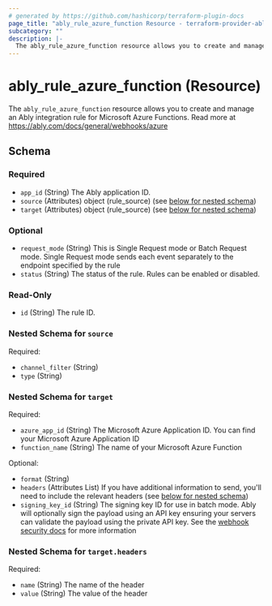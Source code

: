 ```yaml
---
# generated by https://github.com/hashicorp/terraform-plugin-docs
page_title: "ably_rule_azure_function Resource - terraform-provider-ably"
subcategory: ""
description: |-
  The ably_rule_azure_function resource allows you to create and manage an Ably integration rule for Microsoft Azure Functions. Read more at https://ably.com/docs/general/webhooks/azure
---
```


# ably_rule_azure_function (Resource)

The `ably_rule_azure_function` resource allows you to create and manage an Ably integration rule for Microsoft Azure Functions. Read more at https://ably.com/docs/general/webhooks/azure



<!-- schema generated by tfplugindocs -->
## Schema

### Required

- `app_id` (String) The Ably application ID.
- `source` (Attributes) object (rule_source) (see [below for nested schema](#nestedatt--source))
- `target` (Attributes) object (rule_source) (see [below for nested schema](#nestedatt--target))

### Optional

- `request_mode` (String) This is Single Request mode or Batch Request mode. Single Request mode sends each event separately to the endpoint specified by the rule
- `status` (String) The status of the rule. Rules can be enabled or disabled.

### Read-Only

- `id` (String) The rule ID.

<a id="nestedatt--source"></a>
### Nested Schema for `source`

Required:

- `channel_filter` (String)
- `type` (String)


<a id="nestedatt--target"></a>
### Nested Schema for `target`

Required:

- `azure_app_id` (String) The Microsoft Azure Application ID. You can find your Microsoft Azure Application ID
- `function_name` (String) The name of your Microsoft Azure Function

Optional:

- `format` (String)
- `headers` (Attributes List) If you have additional information to send, you'll need to include the relevant headers (see [below for nested schema](#nestedatt--target--headers))
- `signing_key_id` (String) The signing key ID for use in batch mode. Ably will optionally sign the payload using an API key ensuring your servers can validate the payload using the private API key. See the [webhook security docs](https://ably.com/docs/general/webhooks#security) for more information

<a id="nestedatt--target--headers"></a>
### Nested Schema for `target.headers`

Required:

- `name` (String) The name of the header
- `value` (String) The value of the header


